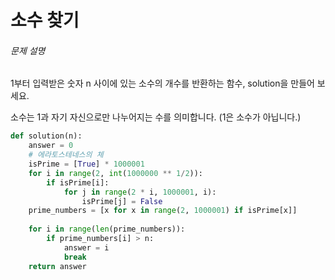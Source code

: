 # 소수 찾기

###### 문제 설명

1부터 입력받은 숫자 n 사이에 있는 소수의 개수를 반환하는 함수, solution을 만들어 보세요.

소수는 1과 자기 자신으로만 나누어지는 수를 의미합니다.
(1은 소수가 아닙니다.)



```python
def solution(n):
    answer = 0
    # 에라토스테네스의 체
    isPrime = [True] * 1000001
    for i in range(2, int(1000000 ** 1/2)):
        if isPrime[i]:
            for j in range(2 * i, 1000001, i):
                isPrime[j] = False
    prime_numbers = [x for x in range(2, 1000001) if isPrime[x]]
    
    for i in range(len(prime_numbers)):
        if prime_numbers[i] > n:
            answer = i
            break
    return answer
```

